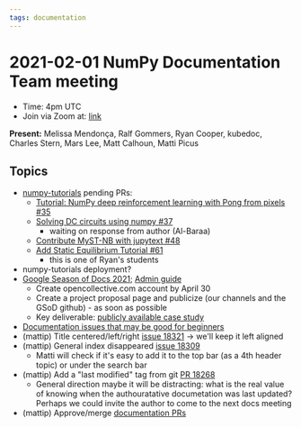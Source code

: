 ```yaml
---
tags: documentation
---
```


# 2021-02-01 NumPy Documentation Team meeting

- Time: 4pm UTC
- Join via Zoom at: [link](https://zoom.us/j/96219574921?pwd=VTRNeGwwOUlrYVNYSENpVVBRRjlkZz09)

**Present:** Melissa Mendonça, Ralf Gommers, Ryan Cooper, kubedoc, Charles Stern, Mars Lee, Matt Calhoun, Matti Picus

## Topics

- [numpy-tutorials](https://github.com/numpy/numpy-tutorials) pending PRs:
    - [Tutorial: NumPy deep reinforcement learning with Pong from pixels #35](https://github.com/numpy/numpy-tutorials/pull/35)
    - [Solving DC circuits using numpy #37](https://github.com/numpy/numpy-tutorials/pull/37)
        - waiting on response from author (Al-Baraa)
    - [Contribute MyST-NB with jupytext #48](https://github.com/numpy/numpy-tutorials/pull/48)
    - [Add Static Equilibrium Tutorial #61](https://github.com/numpy/numpy-tutorials/pull/61)
        - this is one of Ryan's students
- numpy-tutorials deployment?
- [Google Season of Docs 2021](https://developers.google.com/season-of-docs/docs); [Admin guide](https://developers.google.com/season-of-docs/docs/admin-guide)
    - Create opencollective.com account by April 30
    - Create a project proposal page and publicize (our channels and the GSoD github) - as soon as possible
    - Key deliverable: [publicly available case study](https://developers.google.com/season-of-docs/docs/case-study)
- [Documentation issues that may be good for beginners](https://hackmd.io/@melissawm/HJuJ1Xo0D)
- (mattip) Title centered/left/right [issue 18321](https://github.com/numpy/numpy/issues/18321) -> we'll keep it left aligned
- (mattip) General index disappeared [issue 18309](https://github.com/numpy/numpy/issues/18309)
  - Matti will check if it's easy to add it to the top bar (as a 4th header topic) or under the search bar
- (mattip) Add a "last modified" tag from git [PR 18268](https://github.com/numpy/numpy/pull/18268)
  - General direction maybe it will be distracting: what is the real value of knowing when the authouratative documetation was last updated? Perhaps we could invite the author to come to the next docs meeting
- (mattip) Approve/merge [documentation PRs](https://github.com/numpy/numpy/pulls?q=is%3Aopen+is%3Apr+label%3A%2204+-+Documentation%22)
